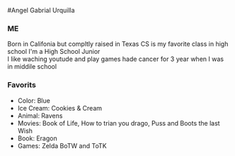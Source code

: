 #Angel Gabrial Urquilla
### ME  
Born in Califonia but compltly raised in Texas 
CS is my favorite class in high school
I'm a High School Junior  
I like waching youtude and play games
hade cancer for 3 year when I was in middile school

### Favorits 
- Color: Blue
- Ice Cream: Cookies & Cream
- Animal: Ravens
- Movies: Book of Life, How to trian you drago, Puss and Boots the last Wish
- Book: Eragon 
- Games: Zelda BoTW and ToTK
